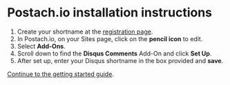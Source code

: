 # Postach.io installation instructions
 
1. Create your shortname at the [registration page](https://disqus.com/admin/create/).
2. In Postach.io, on your Sites page, click on the **pencil icon** to edit.
3. Select **Add-Ons**. 
4. Scroll down to find the **Disqus Comments** Add-On and click **Set Up**.
5. After set up, enter your Disqus shortname in the box provided and **save**.
 
[Continue to the getting started guide](https://help.disqus.com/customer/portal/articles/1264625-getting-started).

